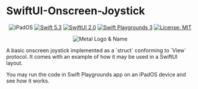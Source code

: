 # SwiftUI-Onscreen-Joystick
<p align="center">
    <img src="https://img.shields.io/badge/platforms-iOS_14_-blue.svg" alt="iPadOS" />
    <a href="https://swift.org/about/#swiftorg-and-open-source"><img src="https://img.shields.io/badge/Swift-5.3-orange.svg" alt="Swift 5.3" /></a>
    <a href="https://developer.apple.com/metal/"><img src="https://img.shields.io/badge/SwiftUI-2.0-green.svg" alt="SwiftUI 2.0" /></a>
    <a href="https://apps.apple.com/ru/app/swift-playgrounds/id908519492?l=en"><img src="https://img.shields.io/badge/SwiftPlaygrounds-3.4.1-orange.svg" alt="Swift Playgrounds 3" /></a>
   <a href="https://en.wikipedia.org/wiki/MIT_License"><img src="https://img.shields.io/badge/License-MIT-green.svg" alt="License: MIT" /></a>
<p align="center">
   <img src="assets/FullSizeRender.mov" alt="Metal Logo & Name"/>
</p>    
</p>
A basic onscreen joystick implemented as a `struct` conforming to `View` protocol.
It comes with an example of how it may be used in a SwiftUI layout.

You may run the code in Swift Playgrounds app on an iPadOS device and see how it works.
